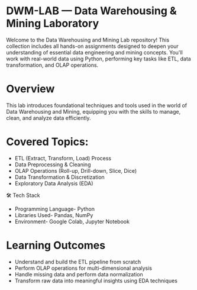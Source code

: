 # DWM-LAB — Data Warehousing & Mining Laboratory  

Welcome to the Data Warehousing and Mining Lab repository! This collection includes all hands-on assignments designed to deepen your understanding of essential data engineering and mining concepts. You'll work with real-world data using Python, performing key tasks like ETL, data transformation, and OLAP operations.

# Overview  

This lab introduces foundational techniques and tools used in the world of Data Warehousing and Mining, equipping you with the skills to manage, clean, and analyze data efficiently.

# Covered Topics:
* ETL (Extract, Transform, Load) Process
* Data Preprocessing & Cleaning
* OLAP Operations (Roll-up, Drill-down, Slice, Dice)
* Data Transformation & Discretization
* Exploratory Data Analysis (EDA)

🛠️ Tech Stack

* Programming Language-	Python
* Libraries Used-	Pandas, NumPy
* Environment-	Google Colab, Jupyter Notebook

# Learning Outcomes  
* Understand and build the ETL pipeline from scratch
* Perform OLAP operations for multi-dimensional analysis
* Handle missing data and perform data normalization
* Transform raw data into meaningful insights using EDA techniques
